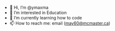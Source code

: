 - 👋 Hi, I’m @ymaxma
- 👀 I’m interested in Education
- 🌱 I’m currently learning how to code
- 📫 How to reach me: email (may60@mcmaster.ca)

<!---
ymaxma/ymaxma is a ✨ special ✨ repository because its `README.md` (this file) appears on your GitHub profile.
You can click the Preview link to take a look at your changes.
--->
